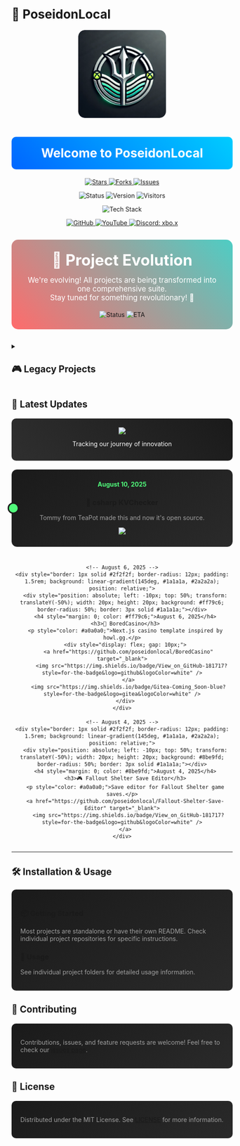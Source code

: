 # 🌊 PoseidonLocal

<div align="center">
  
  <!-- Banner Image -->
 <a style="text-decoration:none;" href="https://poseidonlocal.github.io" target="_blank"> <img src="assets/banner.png" alt="PoseidonLocal Banner" width="100%" style="height:200px;width:200px; border-radius: 15px; margin-bottom: 20px;" /></a>

  <!-- Main Title and Description -->
  <div style="background: linear-gradient(45deg, #0066ff, #00ccff); padding: 20px; border-radius: 10px; margin: 20px 0;">
    <h1 style="color: white; margin: 0;">Welcome to PoseidonLocal</h1>
  </div>

  <!-- Core Badges -->
  <p align="center">
    <a href="https://github.com/poseidonLocal/stargazers">
      <img src="https://img.shields.io/github/stars/poseidonLocal/poseidonlocal?style=for-the-badge&logo=starship&color=f9c80e&logoColor=white&labelColor=1f2937" alt="Stars"/>
    </a>
    <a href="https://github.com/poseidonLocal/network/members">
      <img src="https://img.shields.io/github/forks/poseidonLocal/poseidonlocal?style=for-the-badge&logo=github&color=70a5fd&logoColor=white&labelColor=1f2937" alt="Forks"/>
    </a>
    <a href="https://github.com/poseidonLocal/issues">
      <img src="https://img.shields.io/github/issues/poseidonLocal/poseidonlocal?style=for-the-badge&logo=githubactions&color=50fa7b&logoColor=white&labelColor=1f2937" alt="Issues"/>
    </a>
  </p>

  <!-- Project Status -->
  <p align="center">
    <img src="https://img.shields.io/badge/Project_Status-Evolving-4B0082?style=for-the-badge&logo=evolve&logoColor=white" alt="Status" />
    <img src="https://img.shields.io/badge/Version-2.0_Coming-FF1493?style=for-the-badge&logo=v&logoColor=white" alt="Version" />
    <img src="https://api.visitorbadge.io/api/combined?path=https%3A%2F%2Fgithub.com%2Fposeidonlocal&label=Visitors&labelColor=%231f2937&countColor=%23f9c80e" alt="Visitors" />
  </p>

  <!-- Tech Stack -->
  <div align="center">
    <img src="https://skillicons.dev/icons?i=cs,cpp,nextjs,electron,typescript,react&theme=dark" alt="Tech Stack" />
  </div>

  <!-- Quick Links -->
  <p align="center">
    <a href="https://github.com/poseidonLocal" target="_blank">
      <img src="https://img.shields.io/badge/GitHub-Profile-20232A?style=for-the-badge&logo=github" alt="GitHub" />
    </a>
    <a href="https://www.youtube.com/@theartofbored" target="_blank">
      <img src="https://img.shields.io/badge/YouTube-Channel-FF0000?style=for-the-badge&logo=youtube" alt="YouTube" />
    </a>
    <a href="https://discord.com/users/xbo.x" target="_blank">
      <img src="https://img.shields.io/badge/Discord-xbo.x-5865F2?style=for-the-badge&logo=discord&logoColor=white" alt="Discord: xbo.x" />
    </a>
  </p>
</div>

<!-- Project Status Update -->
<div align="center">
  <div style="background: linear-gradient(45deg, #FF6B6B, #4ECDC4); padding: 25px; border-radius: 15px; margin: 30px 0;">
    <h1 style="color: white; margin: 0; font-size: 2.5em;">🔄 Project Evolution</h1>
    <p style="color: white; font-size: 1.2em; margin: 15px 0;">
      We're evolving! All projects are being transformed into one comprehensive suite.
      <br/>Stay tuned for something revolutionary! 🚀
    </p>
    <div style="margin-top: 20px;">
      <img src="https://img.shields.io/badge/Status-In_Progress-orange?style=for-the-badge&logo=clockify&logoColor=white" alt="Status" />
      <img src="https://img.shields.io/badge/ETA-Coming_Soon-blue?style=for-the-badge&logo=target&logoColor=white" alt="ETA" />
    </div>
  </div>
</div>

<details>
<summary><h2>🎮 Legacy Projects</h2></summary>

<div class="project-grid" style="display: grid; gap: 1.5rem; padding: 20px;">
  <!-- Project Cards -->
  <div style="border: 1px solid #2f2f2f; border-radius: 12px; padding: 1.5rem; background: linear-gradient(145deg, #1a1a1a, #2a2a2a);">
    <h3>🔑 BoredKV <img src="https://img.shields.io/badge/C%23-239120?style=flat&logo=csharp&logoColor=white" align="right"/></h3>
    <p style="color: #a0a0a0;">Fully working C# app that safely checks and organizes KVs.</p>
    <div class="tech-stack" style="margin-top: 10px;">
      <img src="https://img.shields.io/badge/Status-Legacy-gray?style=flat-square" alt="Status" />
    </div>
  </div>

  <div style="border: 1px solid #2f2f2f; border-radius: 12px; padding: 1.5rem; background: linear-gradient(145deg, #1a1a1a, #2a2a2a);">
    <h3>🛡️ BoredStealth <img src="https://img.shields.io/badge/C++-00599C?style=flat&logo=cplusplus&logoColor=white" align="right"/></h3>
    <p style="color: #a0a0a0;">Variant RGH Stealth fork for personal use. Access available upon request.</p>
    <div class="tech-stack" style="margin-top: 10px;">
      <img src="https://img.shields.io/badge/Status-Legacy-gray?style=flat-square" alt="Status" />
    </div>
  </div>

  <div style="border: 1px solid #2f2f2f; border-radius: 12px; padding: 1.5rem; background: linear-gradient(145deg, #1a1a1a, #2a2a2a);">
    <h3>🌐 NextKV <img src="https://img.shields.io/badge/Next.js-000000?style=flat&logo=next.js&logoColor=white" align="right"/></h3>
    <p style="color: #a0a0a0;">Next.js web app to check and organize KVs with admin panel.</p>
    <div class="tech-stack" style="margin-top: 10px;">
      <img src="https://img.shields.io/badge/Status-Legacy-gray?style=flat-square" alt="Status" />
    </div>
  </div>

  <!-- More project cards... -->
</div>
</details>

## 📅 Latest Updates

<div align="center">
  <!-- Timeline Header -->
  <div style="background: linear-gradient(45deg, #2f2f2f, #1a1a1a); padding: 20px; border-radius: 10px; margin: 20px 0;">
    <img src="https://img.shields.io/badge/Last_Update-August_2025-success?style=for-the-badge&logo=github&logoColor=white" />
    <p style="color: #fff; margin: 10px 0;">Tracking our journey of innovation</p>
  </div>

  <!-- Timeline Grid -->
  <div style="display: grid; gap: 1.5rem; max-width: 800px; margin: 0 auto;">
    <!-- August 10, 2025 -->
    <div style="border: 1px solid #2f2f2f; border-radius: 12px; padding: 1.5rem; background: linear-gradient(145deg, #1a1a1a, #2a2a2a); position: relative;">
      <div style="position: absolute; left: -10px; top: 50%; transform: translateY(-50%); width: 20px; height: 20px; background: #50fa7b; border-radius: 50%; border: 3px solid #1a1a1a;"></div>
      <h4 style="margin: 0; color: #50fa7b;">August 10, 2025</h4>
      <h3>🔐 csharp KVChecker</h3>
      <p style="color: #a0a0a0;">Tommy from TeaPot made this and now it's open source.</p>
      <a href="https://github.com/poseidonlocal/csharp-KV-Checker-Source" target="_blank">
        <img src="https://img.shields.io/badge/View_on_GitHub-181717?style=for-the-badge&logo=github&logoColor=white" />
      </a>
    </div>

    <!-- August 6, 2025 -->
    <div style="border: 1px solid #2f2f2f; border-radius: 12px; padding: 1.5rem; background: linear-gradient(145deg, #1a1a1a, #2a2a2a); position: relative;">
      <div style="position: absolute; left: -10px; top: 50%; transform: translateY(-50%); width: 20px; height: 20px; background: #ff79c6; border-radius: 50%; border: 3px solid #1a1a1a;"></div>
      <h4 style="margin: 0; color: #ff79c6;">August 6, 2025</h4>
      <h3>🎲 BoredCasino</h3>
      <p style="color: #a0a0a0;">Next.js casino template inspired by howl.gg.</p>
      <div style="display: flex; gap: 10px;">
        <a href="https://github.com/poseidonlocal/BoredCasino" target="_blank">
          <img src="https://img.shields.io/badge/View_on_GitHub-181717?style=for-the-badge&logo=github&logoColor=white" />
        </a>
        <img src="https://img.shields.io/badge/Gitea-Coming_Soon-blue?style=for-the-badge&logo=gitea&logoColor=white" />
      </div>
    </div>

    <!-- August 4, 2025 -->
    <div style="border: 1px solid #2f2f2f; border-radius: 12px; padding: 1.5rem; background: linear-gradient(145deg, #1a1a1a, #2a2a2a); position: relative;">
      <div style="position: absolute; left: -10px; top: 50%; transform: translateY(-50%); width: 20px; height: 20px; background: #8be9fd; border-radius: 50%; border: 3px solid #1a1a1a;"></div>
      <h4 style="margin: 0; color: #8be9fd;">August 4, 2025</h4>
      <h3>🎮 Fallout Shelter Save Editor</h3>
      <p style="color: #a0a0a0;">Save editor for Fallout Shelter game saves.</p>
      <a href="https://github.com/poseidonlocal/Fallout-Shelter-Save-Editor" target="_blank">
        <img src="https://img.shields.io/badge/View_on_GitHub-181717?style=for-the-badge&logo=github&logoColor=white" />
      </a>
    </div>
  </div>
</div>

---

## 🛠️ Installation & Usage

<div style="background: linear-gradient(145deg, #1a1a1a, #2a2a2a); padding: 20px; border-radius: 10px; margin: 20px 0;">
  <h3>📦 Getting Started</h3>
  <p style="color: #a0a0a0;">Most projects are standalone or have their own README. Check individual project repositories for specific instructions.</p>
  
  <h3>🔧 Usage</h3>
  <p style="color: #a0a0a0;">See individual project folders for detailed usage information.</p>
</div>

## 🤝 Contributing

<div style="background: linear-gradient(145deg, #1a1a1a, #2a2a2a); padding: 20px; border-radius: 10px; margin: 20px 0;">
  <p style="color: #a0a0a0;">Contributions, issues, and feature requests are welcome! Feel free to check our <a href="https://github.com/poseidonlocal/poseidonlocal/issues">issues page</a>.</p>
</div>

## 📄 License

<div style="background: linear-gradient(145deg, #1a1a1a, #2a2a2a); padding: 20px; border-radius: 10px; margin: 20px 0;">
  <p style="color: #a0a0a0;">Distributed under the MIT License. See <a href="LICENSE">LICENSE</a> for more information.</p>
</div>
